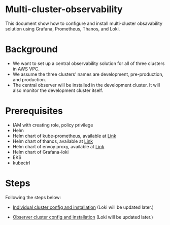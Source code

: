 # Multi-cluster-observability
This document show how to configure and install multi-cluster obsavability solution using Grafana, Prometheus, Thanos, and Loki.
# Background
- We want to set up a central observability solution for all of three clusters in AWS VPC.
- We assume the three clusters' names are development, pre-production, and production.
- The central observer will be installed in the development cluster. It will also monitor the development cluster itself.
# Prerequisites
- IAM with creating role, policy privilege
- Helm
- Helm chart of kube-prometheus, available at [Link](https://github.com/bahung/helm-aws-prometheus-stack)
- Helm chart of thanos, available at [Link](https://github.com/bahung/helm-thanos)
- Helm chart of envoy proxy, available at [Link](https://github.com/bahung/helm-envoy-proxy)
- Helm chart of Grafana-loki
- EKS
- kubectrl
# Steps
Following the steps below:
- [Individual cluster config and installation](./individual-cluster-config.md) (Loki will be updated later.)

- [Observer cluster config and installation](./obeserver-config.md) (Loki will be updated later.)